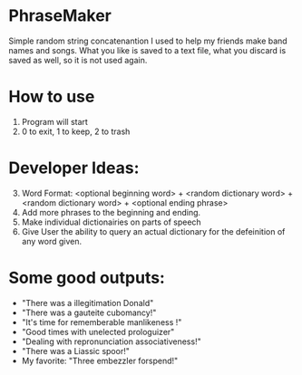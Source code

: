 # PhraseMaker
Simple random string concatenantion I used to help my friends make band names and songs. 
What you like is saved to a text file, what you discard is saved as well, so it is not used again. 

# How to use
1. Program will start
2. 0 to exit, 1 to keep, 2 to trash

# Developer Ideas:
3. Word Format: \<optional beginning word> + \<random dictionary word> + \<random dictionary word> + \<optional ending phrase>
4. Add more phrases to the beginning and ending. 
5. Make individual dictionairies on parts of speech
6. Give User the ability to query an actual dictionary for the defeinition of any word given. 

# Some good outputs:
* "There was a illegitimation Donald"
* "There was a gauteite cubomancy!"
* "It's time for rememberable manlikeness !"
* "Good times with unelected prologuizer"
* "Dealing with repronunciation associativeness!"
* "There was a Liassic spoor!"
* My favorite: "Three embezzler forspend!"
